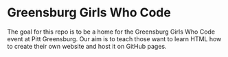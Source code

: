 # Greensburg Girls Who Code

The goal for this repo is to be a home for the Greensburg Girls Who Code event at Pitt Greensburg.
Our aim is to teach those want to learn HTML how to create their own website and host it on GitHub pages.
